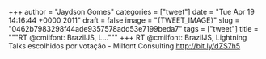 
+++
author = "Jaydson Gomes"
categories = ["tweet"]
date = "Tue Apr 19 14:16:44 +0000 2011"
draft = false
image = "{TWEET_IMAGE}"
slug = "0462b7983298f44ade9357578add53e7199beda7"
tags = ["tweet"]
title = """RT @cmilfont: BrazilJS, L..."""
+++
RT @cmilfont: BrazilJS, Lightning Talks escolhidos por votação - Milfont Consulting http://bit.ly/dZS7h5
